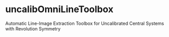 # uncalibOmniLineToolbox
Automatic Line-Image Extraction Toolbox for Uncalibrated Central Systems with Revolution Symmetry
